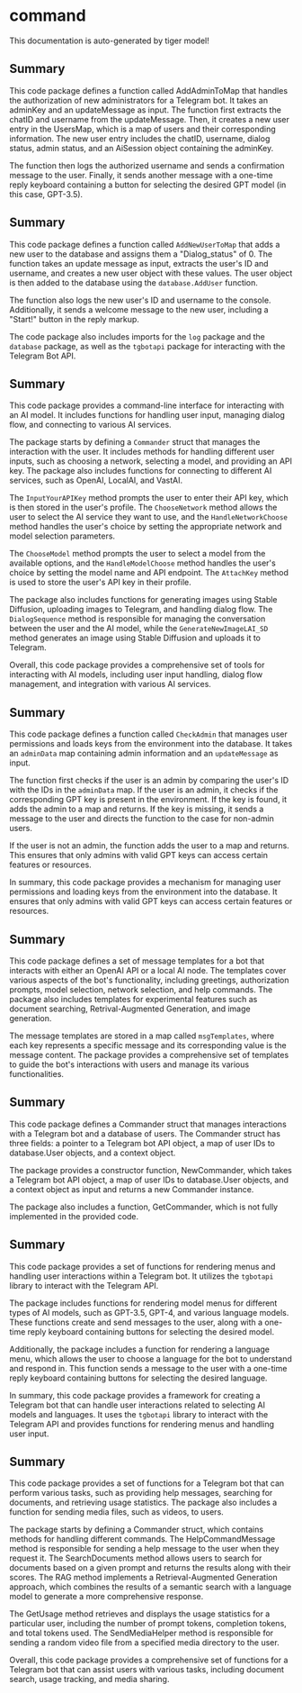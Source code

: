 # command

This documentation is auto-generated by tiger model!


## Summary

This code package defines a function called AddAdminToMap that handles the authorization of new administrators for a Telegram bot. It takes an adminKey and an updateMessage as input. The function first extracts the chatID and username from the updateMessage. Then, it creates a new user entry in the UsersMap, which is a map of users and their corresponding information. The new user entry includes the chatID, username, dialog status, admin status, and an AiSession object containing the adminKey.

The function then logs the authorized username and sends a confirmation message to the user. Finally, it sends another message with a one-time reply keyboard containing a button for selecting the desired GPT model (in this case, GPT-3.5).



## Summary

This code package defines a function called `AddNewUserToMap` that adds a new user to the database and assigns them a "Dialog_status" of 0. The function takes an update message as input, extracts the user's ID and username, and creates a new user object with these values. The user object is then added to the database using the `database.AddUser` function.

The function also logs the new user's ID and username to the console. Additionally, it sends a welcome message to the new user, including a "Start!" button in the reply markup.

The code package also includes imports for the `log` package and the `database` package, as well as the `tgbotapi` package for interacting with the Telegram Bot API.



## Summary

This code package provides a command-line interface for interacting with an AI model. It includes functions for handling user input, managing dialog flow, and connecting to various AI services.

The package starts by defining a `Commander` struct that manages the interaction with the user. It includes methods for handling different user inputs, such as choosing a network, selecting a model, and providing an API key. The package also includes functions for connecting to different AI services, such as OpenAI, LocalAI, and VastAI.

The `InputYourAPIKey` method prompts the user to enter their API key, which is then stored in the user's profile. The `ChooseNetwork` method allows the user to select the AI service they want to use, and the `HandleNetworkChoose` method handles the user's choice by setting the appropriate network and model selection parameters.

The `ChooseModel` method prompts the user to select a model from the available options, and the `HandleModelChoose` method handles the user's choice by setting the model name and API endpoint. The `AttachKey` method is used to store the user's API key in their profile.

The package also includes functions for generating images using Stable Diffusion, uploading images to Telegram, and handling dialog flow. The `DialogSequence` method is responsible for managing the conversation between the user and the AI model, while the `GenerateNewImageLAI_SD` method generates an image using Stable Diffusion and uploads it to Telegram.

Overall, this code package provides a comprehensive set of tools for interacting with AI models, including user input handling, dialog flow management, and integration with various AI services.

## Summary

This code package defines a function called `CheckAdmin` that manages user permissions and loads keys from the environment into the database. It takes an `adminData` map containing admin information and an `updateMessage` as input.

The function first checks if the user is an admin by comparing the user's ID with the IDs in the `adminData` map. If the user is an admin, it checks if the corresponding GPT key is present in the environment. If the key is found, it adds the admin to a map and returns. If the key is missing, it sends a message to the user and directs the function to the case for non-admin users.

If the user is not an admin, the function adds the user to a map and returns. This ensures that only admins with valid GPT keys can access certain features or resources.

In summary, this code package provides a mechanism for managing user permissions and loading keys from the environment into the database. It ensures that only admins with valid GPT keys can access certain features or resources.



## Summary

This code package defines a set of message templates for a bot that interacts with either an OpenAI API or a local AI node. The templates cover various aspects of the bot's functionality, including greetings, authorization prompts, model selection, network selection, and help commands. The package also includes templates for experimental features such as document searching, Retrival-Augmented Generation, and image generation.

The message templates are stored in a map called `msgTemplates`, where each key represents a specific message and its corresponding value is the message content. The package provides a comprehensive set of templates to guide the bot's interactions with users and manage its various functionalities.



## Summary

This code package defines a Commander struct that manages interactions with a Telegram bot and a database of users. The Commander struct has three fields: a pointer to a Telegram bot API object, a map of user IDs to database.User objects, and a context object.

The package provides a constructor function, NewCommander, which takes a Telegram bot API object, a map of user IDs to database.User objects, and a context object as input and returns a new Commander instance.

The package also includes a function, GetCommander, which is not fully implemented in the provided code.



## Summary

This code package provides a set of functions for rendering menus and handling user interactions within a Telegram bot. It utilizes the `tgbotapi` library to interact with the Telegram API.

The package includes functions for rendering model menus for different types of AI models, such as GPT-3.5, GPT-4, and various language models. These functions create and send messages to the user, along with a one-time reply keyboard containing buttons for selecting the desired model.

Additionally, the package includes a function for rendering a language menu, which allows the user to choose a language for the bot to understand and respond in. This function sends a message to the user with a one-time reply keyboard containing buttons for selecting the desired language.

In summary, this code package provides a framework for creating a Telegram bot that can handle user interactions related to selecting AI models and languages. It uses the `tgbotapi` library to interact with the Telegram API and provides functions for rendering menus and handling user input.



## Summary

This code package provides a set of functions for a Telegram bot that can perform various tasks, such as providing help messages, searching for documents, and retrieving usage statistics. The package also includes a function for sending media files, such as videos, to users.

The package starts by defining a Commander struct, which contains methods for handling different commands. The HelpCommandMessage method is responsible for sending a help message to the user when they request it. The SearchDocuments method allows users to search for documents based on a given prompt and returns the results along with their scores. The RAG method implements a Retrieval-Augmented Generation approach, which combines the results of a semantic search with a language model to generate a more comprehensive response.

The GetUsage method retrieves and displays the usage statistics for a particular user, including the number of prompt tokens, completion tokens, and total tokens used. The SendMediaHelper method is responsible for sending a random video file from a specified media directory to the user.

Overall, this code package provides a comprehensive set of functions for a Telegram bot that can assist users with various tasks, including document search, usage tracking, and media sharing.



